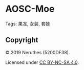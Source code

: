 # AOSC-Moe

Tags: 果冻, 女装, 套娃

## Copyright

© 2019 Neruthes (5200DF38).

Licensed under [CC BY-NC-SA 4.0](https://creativecommons.org/licenses/by-nc-sa/4.0/).
